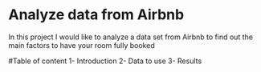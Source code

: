 # Analyze data from Airbnb
In this project I would like to analyze a data set from Airbnb to find out the main factors to have your room fully booked

#Table of content
1- Introduction
2- Data to use
3- Results
